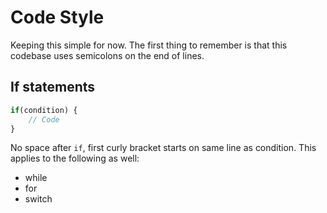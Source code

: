 # Code Style
Keeping this simple for now. The first thing to remember is that this codebase uses semicolons on the end of lines.

## If statements
```js
if(condition) {
    // Code
}
```

No space after `if`, first curly bracket starts on same line as condition. This applies to the following as well:
 - while
 - for
 - switch